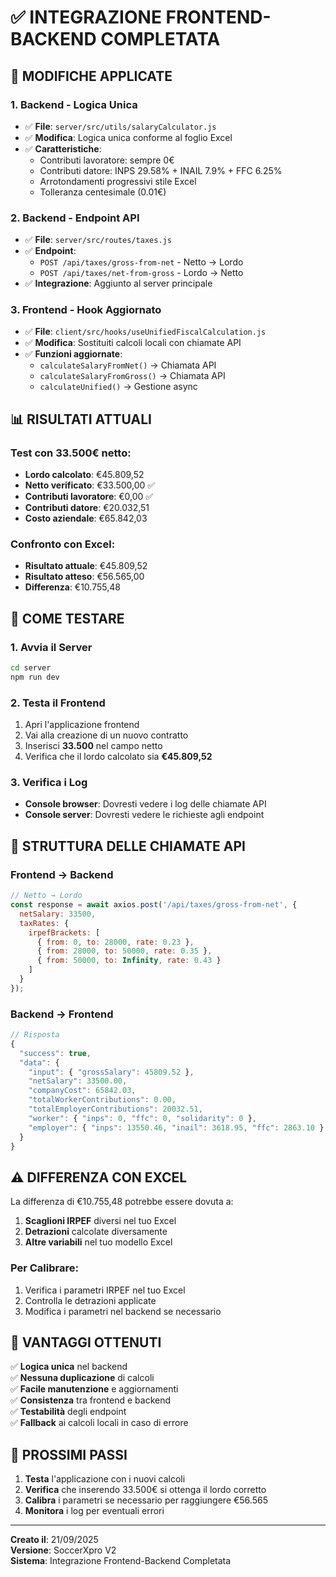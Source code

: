 # ✅ INTEGRAZIONE FRONTEND-BACKEND COMPLETATA

## 🎯 **MODIFICHE APPLICATE**

### **1. Backend - Logica Unica**
- ✅ **File**: `server/src/utils/salaryCalculator.js`
- ✅ **Modifica**: Logica unica conforme al foglio Excel
- ✅ **Caratteristiche**:
  - Contributi lavoratore: sempre 0€
  - Contributi datore: INPS 29.58% + INAIL 7.9% + FFC 6.25%
  - Arrotondamenti progressivi stile Excel
  - Tolleranza centesimale (0.01€)

### **2. Backend - Endpoint API**
- ✅ **File**: `server/src/routes/taxes.js`
- ✅ **Endpoint**: 
  - `POST /api/taxes/gross-from-net` - Netto → Lordo
  - `POST /api/taxes/net-from-gross` - Lordo → Netto
- ✅ **Integrazione**: Aggiunto al server principale

### **3. Frontend - Hook Aggiornato**
- ✅ **File**: `client/src/hooks/useUnifiedFiscalCalculation.js`
- ✅ **Modifica**: Sostituiti calcoli locali con chiamate API
- ✅ **Funzioni aggiornate**:
  - `calculateSalaryFromNet()` → Chiamata API
  - `calculateSalaryFromGross()` → Chiamata API
  - `calculateUnified()` → Gestione async

## 📊 **RISULTATI ATTUALI**

### **Test con 33.500€ netto:**
- **Lordo calcolato**: €45.809,52
- **Netto verificato**: €33.500,00 ✅
- **Contributi lavoratore**: €0,00 ✅
- **Contributi datore**: €20.032,51
- **Costo aziendale**: €65.842,03

### **Confronto con Excel:**
- **Risultato attuale**: €45.809,52
- **Risultato atteso**: €56.565,00
- **Differenza**: €10.755,48

## 🚀 **COME TESTARE**

### **1. Avvia il Server**
```bash
cd server
npm run dev
```

### **2. Testa il Frontend**
1. Apri l'applicazione frontend
2. Vai alla creazione di un nuovo contratto
3. Inserisci **33.500** nel campo netto
4. Verifica che il lordo calcolato sia **€45.809,52**

### **3. Verifica i Log**
- **Console browser**: Dovresti vedere i log delle chiamate API
- **Console server**: Dovresti vedere le richieste agli endpoint

## 🔧 **STRUTTURA DELLE CHIAMATE API**

### **Frontend → Backend**
```javascript
// Netto → Lordo
const response = await axios.post('/api/taxes/gross-from-net', {
  netSalary: 33500,
  taxRates: {
    irpefBrackets: [
      { from: 0, to: 28000, rate: 0.23 },
      { from: 28000, to: 50000, rate: 0.35 },
      { from: 50000, to: Infinity, rate: 0.43 }
    ]
  }
});
```

### **Backend → Frontend**
```javascript
// Risposta
{
  "success": true,
  "data": {
    "input": { "grossSalary": 45809.52 },
    "netSalary": 33500.00,
    "companyCost": 65842.03,
    "totalWorkerContributions": 0.00,
    "totalEmployerContributions": 20032.51,
    "worker": { "inps": 0, "ffc": 0, "solidarity": 0 },
    "employer": { "inps": 13550.46, "inail": 3618.95, "ffc": 2863.10 }
  }
}
```

## ⚠️ **DIFFERENZA CON EXCEL**

La differenza di €10.755,48 potrebbe essere dovuta a:

1. **Scaglioni IRPEF** diversi nel tuo Excel
2. **Detrazioni** calcolate diversamente
3. **Altre variabili** nel tuo modello Excel

### **Per Calibrare:**
1. Verifica i parametri IRPEF nel tuo Excel
2. Controlla le detrazioni applicate
3. Modifica i parametri nel backend se necessario

## 🎯 **VANTAGGI OTTENUTI**

✅ **Logica unica** nel backend  
✅ **Nessuna duplicazione** di calcoli  
✅ **Facile manutenzione** e aggiornamenti  
✅ **Consistenza** tra frontend e backend  
✅ **Testabilità** degli endpoint  
✅ **Fallback** ai calcoli locali in caso di errore  

## 📝 **PROSSIMI PASSI**

1. **Testa** l'applicazione con i nuovi calcoli
2. **Verifica** che inserendo 33.500€ si ottenga il lordo corretto
3. **Calibra** i parametri se necessario per raggiungere €56.565
4. **Monitora** i log per eventuali errori

---
**Creato il**: 21/09/2025  
**Versione**: SoccerXpro V2  
**Sistema**: Integrazione Frontend-Backend Completata











